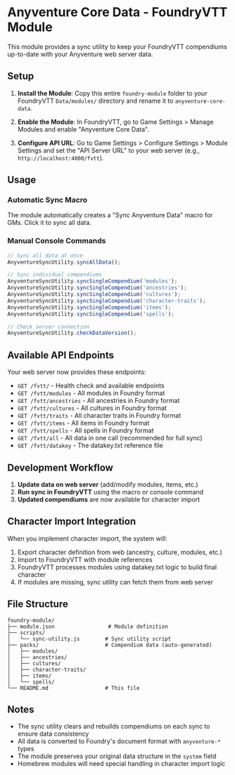 # Anyventure Core Data - FoundryVTT Module

This module provides a sync utility to keep your FoundryVTT compendiums up-to-date with your Anyventure web server data.

## Setup

1. **Install the Module**: Copy this entire `foundry-module` folder to your FoundryVTT `Data/modules/` directory and rename it to `anyventure-core-data`.

2. **Enable the Module**: In FoundryVTT, go to Game Settings > Manage Modules and enable "Anyventure Core Data".

3. **Configure API URL**: Go to Game Settings > Configure Settings > Module Settings and set the "API Server URL" to your web server (e.g., `http://localhost:4000/fvtt`).

## Usage

### Automatic Sync Macro
The module automatically creates a "Sync Anyventure Data" macro for GMs. Click it to sync all data.

### Manual Console Commands
```javascript
// Sync all data at once
AnyventureSyncUtility.syncAllData();

// Sync individual compendiums
AnyventureSyncUtility.syncSingleCompendium('modules');
AnyventureSyncUtility.syncSingleCompendium('ancestries');
AnyventureSyncUtility.syncSingleCompendium('cultures');
AnyventureSyncUtility.syncSingleCompendium('character-traits');
AnyventureSyncUtility.syncSingleCompendium('items');
AnyventureSyncUtility.syncSingleCompendium('spells');

// Check server connection
AnyventureSyncUtility.checkDataVersion();
```

## Available API Endpoints

Your web server now provides these endpoints:

- `GET /fvtt/` - Health check and available endpoints
- `GET /fvtt/modules` - All modules in Foundry format
- `GET /fvtt/ancestries` - All ancestries in Foundry format
- `GET /fvtt/cultures` - All cultures in Foundry format
- `GET /fvtt/traits` - All character traits in Foundry format
- `GET /fvtt/items` - All items in Foundry format
- `GET /fvtt/spells` - All spells in Foundry format
- `GET /fvtt/all` - All data in one call (recommended for full sync)
- `GET /fvtt/datakey` - The datakey.txt reference file

## Development Workflow

1. **Update data on web server** (add/modify modules, items, etc.)
2. **Run sync in FoundryVTT** using the macro or console command
3. **Updated compendiums** are now available for character import

## Character Import Integration

When you implement character import, the system will:

1. Export character definition from web (ancestry, culture, modules, etc.)
2. Import to FoundryVTT with module references
3. FoundryVTT processes modules using datakey.txt logic to build final character
4. If modules are missing, sync utility can fetch them from web server

## File Structure

```
foundry-module/
├── module.json                 # Module definition
├── scripts/
│   └── sync-utility.js        # Sync utility script
├── packs/                     # Compendium data (auto-generated)
│   ├── modules/
│   ├── ancestries/
│   ├── cultures/
│   ├── character-traits/
│   ├── items/
│   └── spells/
└── README.md                  # This file
```

## Notes

- The sync utility clears and rebuilds compendiums on each sync to ensure data consistency
- All data is converted to Foundry's document format with `anyventure-*` types
- The module preserves your original data structure in the `system` field
- Homebrew modules will need special handling in character import logic
